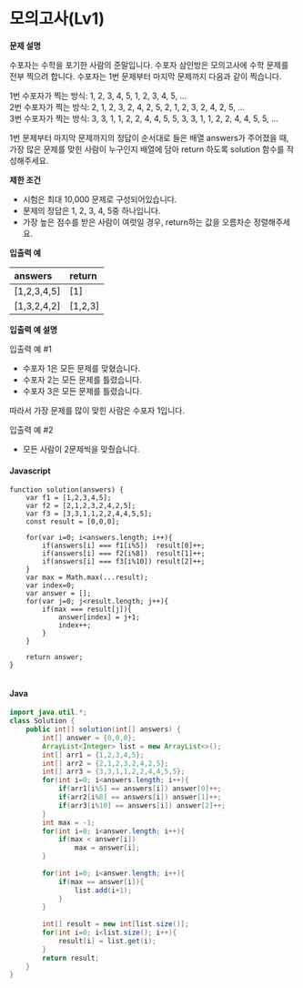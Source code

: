 # 모의고사\(Lv1\)

**문제 설명**

수포자는 수학을 포기한 사람의 준말입니다. 수포자 삼인방은 모의고사에 수학 문제를 전부 찍으려 합니다. 수포자는 1번 문제부터 마지막 문제까지 다음과 같이 찍습니다.

1번 수포자가 찍는 방식: 1, 2, 3, 4, 5, 1, 2, 3, 4, 5, ...  
2번 수포자가 찍는 방식: 2, 1, 2, 3, 2, 4, 2, 5, 2, 1, 2, 3, 2, 4, 2, 5, ...  
3번 수포자가 찍는 방식: 3, 3, 1, 1, 2, 2, 4, 4, 5, 5, 3, 3, 1, 1, 2, 2, 4, 4, 5, 5, ...

1번 문제부터 마지막 문제까지의 정답이 순서대로 들은 배열 answers가 주어졌을 때, 가장 많은 문제를 맞힌 사람이 누구인지 배열에 담아 return 하도록 solution 함수를 작성해주세요.

**제한 조건**

* 시험은 최대 10,000 문제로 구성되어있습니다.
* 문제의 정답은 1, 2, 3, 4, 5중 하나입니다.
* 가장 높은 점수를 받은 사람이 여럿일 경우, return하는 값을 오름차순 정렬해주세요.

**입출력 예**

| answers | return |
| :--- | :--- |
| \[1,2,3,4,5\] | \[1\] |
| \[1,3,2,4,2\] | \[1,2,3\] |

**입출력 예 설명**

입출력 예 \#1

* 수포자 1은 모든 문제를 맞혔습니다.
* 수포자 2는 모든 문제를 틀렸습니다.
* 수포자 3은 모든 문제를 틀렸습니다.

따라서 가장 문제를 많이 맞힌 사람은 수포자 1입니다.

입출력 예 \#2

* 모든 사람이 2문제씩을 맞췄습니다.



#### Javascript

```text
function solution(answers) {
    var f1 = [1,2,3,4,5];
    var f2 = [2,1,2,3,2,4,2,5];
    var f3 = [3,3,1,1,2,2,4,4,5,5];
    const result = [0,0,0];    
    
    for(var i=0; i<answers.length; i++){
        if(answers[i] === f1[i%5])  result[0]++;
        if(answers[i] === f2[i%8])  result[1]++;
        if(answers[i] === f3[i%10]) result[2]++;
    }
    var max = Math.max(...result);
    var index=0;
    var answer = [];
    for(var j=0; j<result.length; j++){
        if(max === result[j]){
            answer[index] = j+1;
            index++;
        }
    }
    
    return answer;
}


```



#### Java

```java
import java.util.*;
class Solution {
    public int[] solution(int[] answers) {
        int[] answer = {0,0,0};
        ArrayList<Integer> list = new ArrayList<>();
        int[] arr1 = {1,2,3,4,5};
        int[] arr2 = {2,1,2,3,2,4,2,5};
        int[] arr3 = {3,3,1,1,2,2,4,4,5,5};
        for(int i=0; i<answers.length; i++){
            if(arr1[i%5] == answers[i]) answer[0]++;
            if(arr2[i%8] == answers[i]) answer[1]++;
            if(arr3[i%10] == answers[i]) answer[2]++;
        }
        int max = -1;
        for(int i=0; i<answer.length; i++){
            if(max < answer[i])
                max = answer[i];
        }
        
        for(int i=0; i<answer.length; i++){
            if(max == answer[i]){
                list.add(i+1);
            }        
        }
        
        int[] result = new int[list.size()];
        for(int i=0; i<list.size(); i++){
            result[i] = list.get(i);
        }
        return result;
    }
}
```



